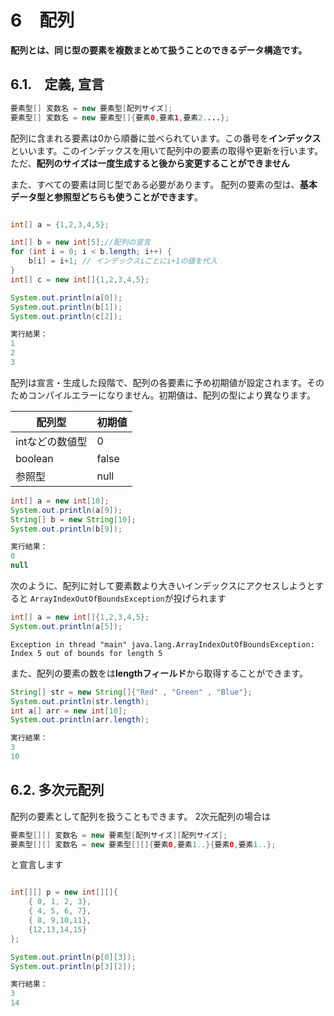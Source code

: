 # 6　配列

**配列とは、同じ型の要素を複数まとめて扱うことのできるデータ構造です。**

## 6.1.　定義, 宣言

~~~java
要素型[] 変数名 = new 要素型[配列サイズ];
要素型[] 変数名 = new 要素型[]{要素0,要素1,要素2....};
~~~

配列に含まれる要素は0から順番に並べられています。この番号を**インデックス**といいます。このインデックスを用いて配列中の要素の取得や更新を行います。ただ、**配列のサイズは一度生成すると後から変更することができません**

また、すべての要素は同じ型である必要があります。
配列の要素の型は、**基本データ型と参照型どちらも使うことができます**。

~~~java

int[] a = {1,2,3,4,5};

int[] b = new int[5];//配列の宣言
for (int i = 0; i < b.length; i++) {
    b[i] = i+1; // インデックスiごとにi+1の値を代入
}
int[] c = new int[]{1,2,3,4,5};

System.out.println(a[0]);
System.out.println(b[1]);
System.out.println(c[2]);
~~~

~~~java
実行結果：
1
2
3
~~~

配列は宣言・生成した段階で、配列の各要素に予め初期値が設定されます。そのためコンパイルエラーになりません。初期値は、配列の型により異なります。

|配列型|初期値|
|--|--|
|intなどの数値型|0|
|boolean|false|
|参照型|null|

~~~java
int[] a = new int[10];
System.out.println(a[9]);
String[] b = new String[10];
System.out.println(b[9]);
~~~

~~~java
実行結果：
0
null
~~~

次のように、配列に対して要素数より大きいインデックスにアクセスしようとすると
`ArrayIndexOutOfBoundsException`が投げられます

~~~java
int[] a = new int[]{1,2,3,4,5};
System.out.println(a[5]);
~~~

~~~
Exception in thread "main" java.lang.ArrayIndexOutOfBoundsException: Index 5 out of bounds for length 5 
~~~

また、配列の要素の数をは**lengthフィールド**から取得することができます。

~~~java
String[] str = new String[]{"Red" , "Green" , "Blue"};
System.out.println(str.length);
int a[] arr = new int[10];
System.out.println(arr.length);
~~~

~~~java
実行結果：
3
10
~~~

## 6.2. 多次元配列

配列の要素として配列を扱うこともできます。
2次元配列の場合は

~~~java
要素型[][] 変数名 = new 要素型[配列サイズ][配列サイズ];
要素型[][] 変数名 = new 要素型[][]{要素0,要素1..}{要素0,要素1..};
~~~

と宣言します

~~~java

int[][] p = new int[][]{
    { 0, 1, 2, 3},
    { 4, 5, 6, 7},
    { 8, 9,10,11},
    {12,13,14,15}
};

System.out.println(p[0][3]);
System.out.println(p[3][2]);
~~~

~~~java
実行結果：
3
14
~~~


